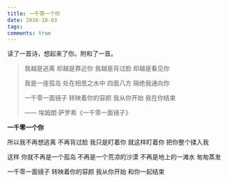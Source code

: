 ```yaml
---
title: 一千零一个你
date: 2016-10-03
tags:
comments: true
---
```


读了一首诗，想起来了你。附和了一首。

<!--more-->

>我越是逃离
>却越是靠近你
>我越是背过脸
>却越是看见你
>
>我是一座孤岛
>处在相思之水中
>四面八方
>隔绝我通向你
>
>一千零一面镜子
>转映着你的容颜
>我从你开始
>我在你结束
>
>—— 埃姆朗·萨罗希《一千零一面镜子》

**一千零一个你**

所以我不再想逃离
不再背过脸
我只是盯着你
就这样盯着你
把你整个揉入我

这样
你就不再是一个孤岛
不再是一个荒凉的沙漠
不再是地上的一滩水
匆匆蒸发

一千零一面镜子
转映着你的容颜
我从你开始
和你一起结束